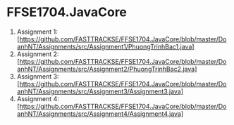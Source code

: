 # FFSE1704.JavaCore
1. Assignment 1: [https://github.com/FASTTRACKSE/FFSE1704.JavaCore/blob/master/DoanhNT/Assignments/src/Assignment1/PhuongTrinhBac1.java]
2. Assignment 2: [https://github.com/FASTTRACKSE/FFSE1704.JavaCore/blob/master/DoanhNT/Assignments/src/Assignment2/PhuongTrinhBac2.java]
3. Assignment 3:[https://github.com/FASTTRACKSE/FFSE1704.JavaCore/blob/master/DoanhNT/Assignments/src/Assignment3/Assignment3.java]
4. Assignment 4:[https://github.com/FASTTRACKSE/FFSE1704.JavaCore/blob/master/DoanhNT/Assignments/src/Assignment4/Assignment4.java]
